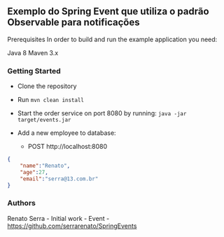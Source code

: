 ## Exemplo do Spring Event que utiliza o padrão Observable para notificações


Prerequisites
In order to build and run the example application you need:

Java 8
Maven 3.x

### Getting Started
* Clone the repository

* Run `mvn clean install`

* Start the order service on port 8080 by running:
`java -jar target/events.jar`
* Add a new employee to database: 
    * POST http://localhost:8080

```json 
{
	"name":"Renato",
	"age":27,
	"email":"serra@13.com.br"
}
```

### Authors
Renato Serra - Initial work - Event - https://github.com/serrarenato/SpringEvents
